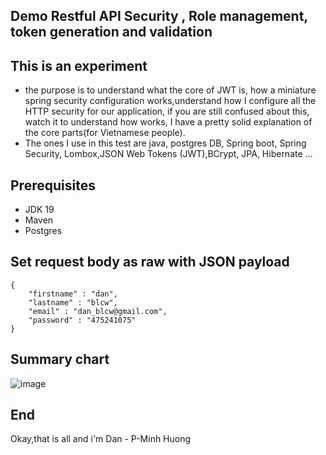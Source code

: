 ## Demo Restful API Security , Role management, token generation and validation

## This is an experiment

- the purpose is to understand what the core of JWT is, how a miniature spring security configuration works,understand how I configure all the HTTP security for our application, if you are still confused about this, watch it to understand how works, I have a pretty solid explanation of the core parts(for Vietnamese people).
- The ones I use in this test are java, postgres DB, Spring boot, Spring Security, Lombox,JSON Web Tokens (JWT),BCrypt, JPA, Hibernate ...
## Prerequisites

- JDK 19
- Maven
- Postgres

## Set request body as raw with JSON payload
```
{
    "firstname" : "dan",
    "lastname" : "blcw",
    "email" : "dan_blcw@gmail.com",
    "password" : "475241075"
}
```
## Summary chart
<!--  
                                             - src
                                                  - main
                                                        -* com.DanCreate.loginregisEmail
                                                              - config 
                                                                      - ApplicationConfigAuxiliary.java
                                                                      - AuthenticationFilter.java
                                                                      - SecurityConfiguration.java
                                                              - controller
                                                                      - AuthenticationController.java
                                                              - model
                                                                  - dtos
                                                                         -- AuthenticateDtos.java
                                                                         -- RegisterDtos.java
                                                                         -- TokenType.java
                                                                         -- User.java
                                                                  - entities
                                                                         -- Role.java
                                                                         -- Token.java
                                                              - reponsitory
                                                                      - TokenRepository.java
                                                                      - UserRepository.java
                                                              - response
                                                                      - AuthTokenResponse.java
                                                              - runDemo
                                                                      - testController.java
                                                              - service
                                                                      - LogoutService.java
                                                                      - AuthenticationService.java
                                                              - util
                                                                      - JwtServiceUtil.java
                                                              - SecurityTestingApplication.java
                                                  - resources
                                                              -application.properties
                                             - pom.xml
 -->

![image](https://user-images.githubusercontent.com/127305381/226181092-38e60618-e472-42d3-84ca-82f6ebbff838.png)


## End
Okay,that is all and i'm Dan - P-Minh Huong
